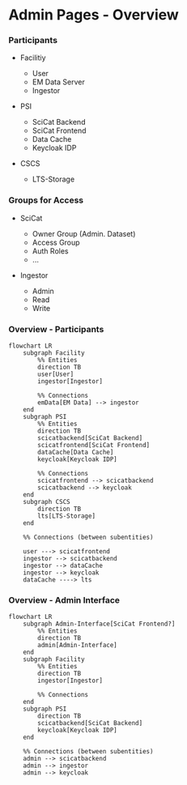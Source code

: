 # Admin Pages - Overview

### Participants
* Facilitiy
    * User
    * EM Data Server
    * Ingestor

* PSI
    * SciCat Backend
    * SciCat Frontend
    * Data Cache
    * Keycloak IDP

* CSCS
    * LTS-Storage


### Groups for Access
* SciCat
    * Owner Group (Admin. Dataset)
    * Access Group 
    * Auth Roles
    * ...

* Ingestor
    * Admin
    * Read
    * Write

### Overview - Participants
```mermaid
flowchart LR
    subgraph Facility
        %% Entities
        direction TB
        user[User]
        ingestor[Ingestor]

        %% Connections
        emData[EM Data] --> ingestor 
    end
    subgraph PSI
        %% Entities
        direction TB
        scicatbackend[SciCat Backend]
        scicatfrontend[SciCat Frontend]
        dataCache[Data Cache]
        keycloak[Keycloak IDP]

        %% Connections
        scicatfrontend --> scicatbackend
        scicatbackend --> keycloak
    end
    subgraph CSCS
        direction TB
        lts[LTS-Storage]
    end

    %% Connections (between subentities)

    user ---> scicatfrontend
    ingestor --> scicatbackend
    ingestor --> dataCache
    ingestor --> keycloak
    dataCache ----> lts
```

### Overview - Admin Interface
```mermaid
flowchart LR
    subgraph Admin-Interface[SciCat Frontend?]
        %% Entities
        direction TB
        admin[Admin-Interface]
    end
    subgraph Facility
        %% Entities
        direction TB
        ingestor[Ingestor]

        %% Connections
    end
    subgraph PSI
        direction TB
        scicatbackend[SciCat Backend]
        keycloak[Keycloak IDP]
    end

    %% Connections (between subentities)
    admin --> scicatbackend
    admin --> ingestor
    admin --> keycloak
```